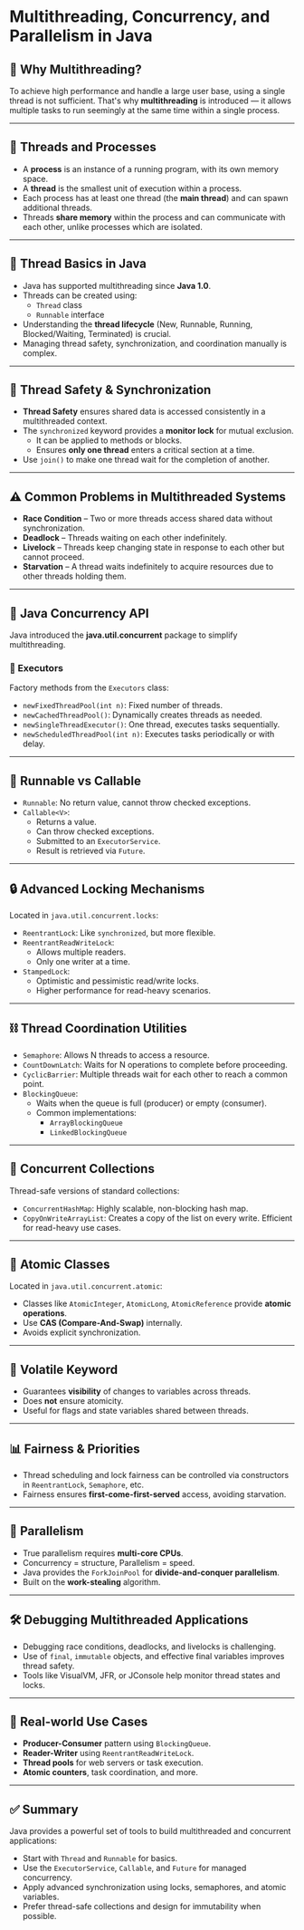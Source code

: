 # Multithreading, Concurrency, and Parallelism in Java

## 🚀 Why Multithreading?

To achieve high performance and handle a large user base, using a single thread is not sufficient. That's why **multithreading** is introduced — it allows multiple tasks to run seemingly at the same time within a single process.

---

## 🔄 Threads and Processes

- A **process** is an instance of a running program, with its own memory space.
- A **thread** is the smallest unit of execution within a process.
- Each process has at least one thread (the **main thread**) and can spawn additional threads.
- Threads **share memory** within the process and can communicate with each other, unlike processes which are isolated.

---

## 🧵 Thread Basics in Java

- Java has supported multithreading since **Java 1.0**.
- Threads can be created using:
    - `Thread` class
    - `Runnable` interface
- Understanding the **thread lifecycle** (New, Runnable, Running, Blocked/Waiting, Terminated) is crucial.
- Managing thread safety, synchronization, and coordination manually is complex.

---

## 🔐 Thread Safety & Synchronization

- **Thread Safety** ensures shared data is accessed consistently in a multithreaded context.
- The `synchronized` keyword provides a **monitor lock** for mutual exclusion.
    - It can be applied to methods or blocks.
    - Ensures **only one thread** enters a critical section at a time.
- Use `join()` to make one thread wait for the completion of another.

---

## ⚠️ Common Problems in Multithreaded Systems

- **Race Condition** – Two or more threads access shared data without synchronization.
- **Deadlock** – Threads waiting on each other indefinitely.
- **Livelock** – Threads keep changing state in response to each other but cannot proceed.
- **Starvation** – A thread waits indefinitely to acquire resources due to other threads holding them.

---

## 🤖 Java Concurrency API

Java introduced the **java.util.concurrent** package to simplify multithreading.

### 🧰 Executors

Factory methods from the `Executors` class:
- `newFixedThreadPool(int n)`: Fixed number of threads.
- `newCachedThreadPool()`: Dynamically creates threads as needed.
- `newSingleThreadExecutor()`: One thread, executes tasks sequentially.
- `newScheduledThreadPool(int n)`: Executes tasks periodically or with delay.

---

## 🧠 Runnable vs Callable

- `Runnable`: No return value, cannot throw checked exceptions.
- `Callable<V>`:
    - Returns a value.
    - Can throw checked exceptions.
    - Submitted to an `ExecutorService`.
    - Result is retrieved via `Future`.

---

## 🔒 Advanced Locking Mechanisms

Located in `java.util.concurrent.locks`:

- `ReentrantLock`: Like `synchronized`, but more flexible.
- `ReentrantReadWriteLock`:
    - Allows multiple readers.
    - Only one writer at a time.
- `StampedLock`:
    - Optimistic and pessimistic read/write locks.
    - Higher performance for read-heavy scenarios.

---

## ⛓️ Thread Coordination Utilities

- `Semaphore`: Allows N threads to access a resource.
- `CountDownLatch`: Waits for N operations to complete before proceeding.
- `CyclicBarrier`: Multiple threads wait for each other to reach a common point.
- `BlockingQueue`:
    - Waits when the queue is full (producer) or empty (consumer).
    - Common implementations:
        - `ArrayBlockingQueue`
        - `LinkedBlockingQueue`

---

## 🔁 Concurrent Collections

Thread-safe versions of standard collections:
- `ConcurrentHashMap`: Highly scalable, non-blocking hash map.
- `CopyOnWriteArrayList`: Creates a copy of the list on every write. Efficient for read-heavy use cases.

---

## 🔬 Atomic Classes

Located in `java.util.concurrent.atomic`:

- Classes like `AtomicInteger`, `AtomicLong`, `AtomicReference` provide **atomic operations**.
- Use **CAS (Compare-And-Swap)** internally.
- Avoids explicit synchronization.

---

## 🧠 Volatile Keyword

- Guarantees **visibility** of changes to variables across threads.
- Does **not** ensure atomicity.
- Useful for flags and state variables shared between threads.

---

## 📊 Fairness & Priorities

- Thread scheduling and lock fairness can be controlled via constructors in `ReentrantLock`, `Semaphore`, etc.
- Fairness ensures **first-come-first-served** access, avoiding starvation.

---

## 🧮 Parallelism

- True parallelism requires **multi-core CPUs**.
- Concurrency = structure, Parallelism = speed.
- Java provides the `ForkJoinPool` for **divide-and-conquer parallelism**.
- Built on the **work-stealing** algorithm.

---

## 🛠️ Debugging Multithreaded Applications

- Debugging race conditions, deadlocks, and livelocks is challenging.
- Use of `final`, `immutable` objects, and effective final variables improves thread safety.
- Tools like VisualVM, JFR, or JConsole help monitor thread states and locks.

---

## 🎯 Real-world Use Cases

- **Producer-Consumer** pattern using `BlockingQueue`.
- **Reader-Writer** using `ReentrantReadWriteLock`.
- **Thread pools** for web servers or task execution.
- **Atomic counters**, task coordination, and more.

---

## ✅ Summary

Java provides a powerful set of tools to build multithreaded and concurrent applications:
- Start with `Thread` and `Runnable` for basics.
- Use the `ExecutorService`, `Callable`, and `Future` for managed concurrency.
- Apply advanced synchronization using locks, semaphores, and atomic variables.
- Prefer thread-safe collections and design for immutability when possible.
